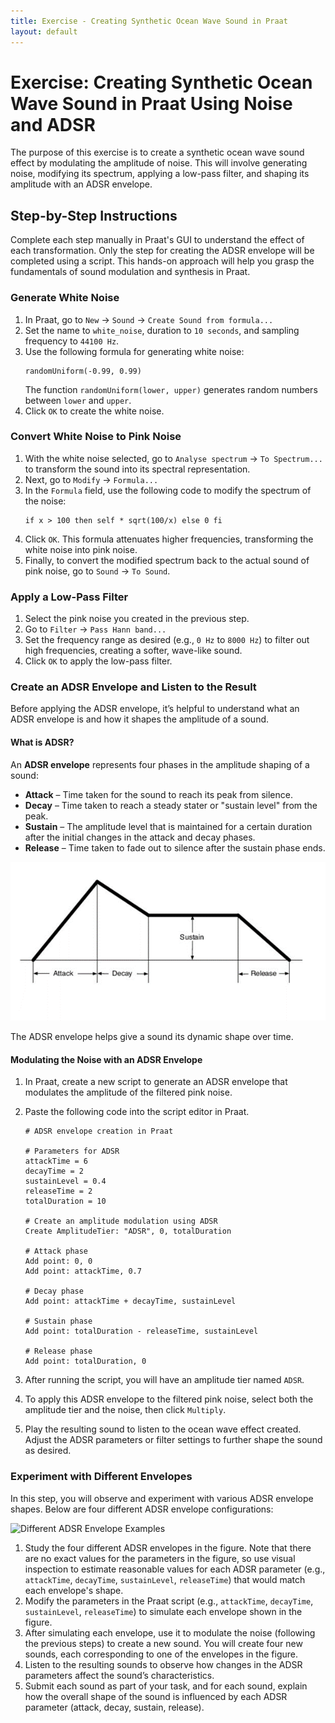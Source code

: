 ```yaml
---
title: Exercise - Creating Synthetic Ocean Wave Sound in Praat
layout: default
---
```


# Exercise: Creating Synthetic Ocean Wave Sound in Praat Using Noise and ADSR

The purpose of this exercise is to create a synthetic ocean wave sound effect by modulating the amplitude of noise. This will involve generating noise, modifying its spectrum, applying a low-pass filter, and shaping its amplitude with an ADSR envelope.

## Step-by-Step Instructions

Complete each step manually in Praat's GUI to understand the effect of each transformation. Only the step for creating the ADSR envelope will be completed using a script. This hands-on approach will help you grasp the fundamentals of sound modulation and synthesis in Praat.

### Generate White Noise
1. In Praat, go to `New` → `Sound` → `Create Sound from formula...`
2. Set the name to `white_noise`, duration to `10 seconds`, and sampling frequency to `44100 Hz`.
3. Use the following formula for generating white noise:
    ```praat
    randomUniform(-0.99, 0.99)
    ```
    The function `randomUniform(lower, upper)` generates random numbers between `lower` and `upper`.
4. Click `OK` to create the white noise.

### Convert White Noise to Pink Noise
1. With the white noise selected, go to `Analyse spectrum` → `To Spectrum...` to transform the sound into its spectral representation.
2. Next, go to `Modify` → `Formula...`
3. In the `Formula` field, use the following code to modify the spectrum of the noise:
    ```praat
    if x > 100 then self * sqrt(100/x) else 0 fi
    ```
4. Click `OK`. This formula attenuates higher frequencies, transforming the white noise into pink noise.
5. Finally, to convert the modified spectrum back to the actual sound of pink noise, go to `Sound` → `To Sound`.

### Apply a Low-Pass Filter
1. Select the pink noise you created in the previous step.
2. Go to `Filter` → `Pass Hann band...`
3. Set the frequency range as desired (e.g., `0 Hz` to `8000 Hz`) to filter out high frequencies, creating a softer, wave-like sound.
4. Click `OK` to apply the low-pass filter.

### Create an ADSR Envelope and Listen to the Result

Before applying the ADSR envelope, it’s helpful to understand what an ADSR envelope is and how it shapes the amplitude of a sound.

#### What is ADSR?
An **ADSR envelope** represents four phases in the amplitude shaping of a sound:
- **Attack** – Time taken for the sound to reach its peak from silence.
- **Decay** – Time taken to reach a steady stater or "sustain level" from the peak.
- **Sustain** – The amplitude level that is maintained for a certain duration after the initial changes in the attack and decay phases.
- **Release** – Time taken to fade out to silence after the sustain phase ends.

![ADSR Envelope Diagram](adsr_diagram.png)

The ADSR envelope helps give a sound its dynamic shape over time.

#### Modulating the Noise with an ADSR Envelope
1. In Praat, create a new script to generate an ADSR envelope that modulates the amplitude of the filtered pink noise.
2. Paste the following code into the script editor in Praat.

    ```praat
    # ADSR envelope creation in Praat

    # Parameters for ADSR
    attackTime = 6   
    decayTime = 2    
    sustainLevel = 0.4 
    releaseTime = 2  
    totalDuration = 10 

    # Create an amplitude modulation using ADSR
    Create AmplitudeTier: "ADSR", 0, totalDuration

    # Attack phase
    Add point: 0, 0
    Add point: attackTime, 0.7

    # Decay phase
    Add point: attackTime + decayTime, sustainLevel

    # Sustain phase
    Add point: totalDuration - releaseTime, sustainLevel

    # Release phase
    Add point: totalDuration, 0
    ```

3. After running the script, you will have an amplitude tier named `ADSR`.
4. To apply this ADSR envelope to the filtered pink noise, select both the amplitude tier and the noise, then click `Multiply`.
5. Play the resulting sound to listen to the ocean wave effect created. Adjust the ADSR parameters or filter settings to further shape the sound as desired.

### Experiment with Different Envelopes

In this step, you will observe and experiment with various ADSR envelope shapes. Below are four different ADSR envelope configurations:

![Different ADSR Envelope Examples](adsr_examples.png)

1. Study the four different ADSR envelopes in the figure. Note that there are no exact values for the parameters in the figure, so use visual inspection to estimate reasonable values for each ADSR parameter (e.g., `attackTime`, `decayTime`, `sustainLevel`, `releaseTime`) that would match each envelope's shape.
2. Modify the parameters in the Praat script (e.g., `attackTime`, `decayTime`, `sustainLevel`, `releaseTime`) to simulate each envelope shown in the figure.
3. After simulating each envelope, use it to modulate the noise (following the previous steps) to create a new sound. You will create four new sounds, each corresponding to one of the envelopes in the figure.
4. Listen to the resulting sounds to observe how changes in the ADSR parameters affect the sound’s characteristics.
5. Submit each sound as part of your task, and for each sound, explain how the overall shape of the sound is influenced by each ADSR parameter (attack, decay, sustain, release).
